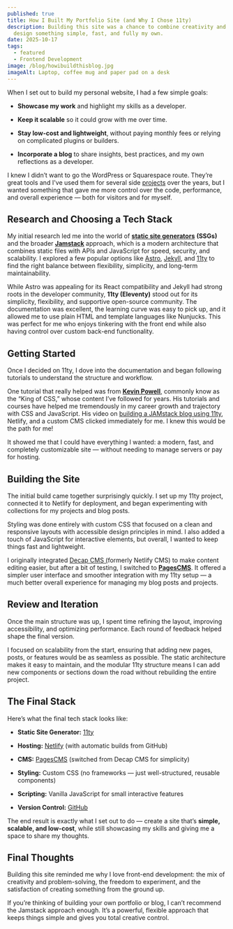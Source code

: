 ```yaml
---
published: true
title: How I Built My Portfolio Site (and Why I Chose 11ty)
description: Building this site was a chance to combine creativity and code — to
  design something simple, fast, and fully my own.
date: 2025-10-17
tags:
  - featured
  - Frontend Development
image: /blog/howibuildthisblog.jpg
imageAlt: Laptop, coffee mug and paper pad on a desk
---
```

When I set out to build my personal website, I had a few simple goals:

*   **Showcase my work** and highlight my skills as a developer.
    
*   **Keep it scalable** so it could grow with me over time.
    
*   **Stay low-cost and lightweight**, without paying monthly fees or relying on complicated plugins or builders.
    
*   **Incorporate a blog** to share insights, best practices, and my own reflections as a developer.
    

I knew I didn’t want to go the WordPress or Squarespace route. They’re great tools and I've used them for several side [projects](/projects) over the years, but I wanted something that gave me more control over the code, performance, and overall experience — both for visitors and for myself.

## Research and Choosing a Tech Stack

My initial research led me into the world of [**static site generators**](https://jamstack.org/generators/) **(SSGs)** and the broader [**Jamstack**](https://jamstack.org/) approach, which is a modern architecture that combines static files with APIs and JavaScript for speed, security, and scalability. I explored a few popular options like [Astro](https://astro.build/), [Jekyll](https://jekyllrb.com/), and [11ty](https://www.11ty.dev/) to find the right balance between flexibility, simplicity, and long-term maintainability.

While Astro was appealing for its React compatibility and Jekyll had strong roots in the developer community, **11ty (Eleventy)** stood out for its simplicity, flexibility, and supportive open-source community. The documentation was excellent, the learning curve was easy to pick up, and it allowed me to use plain HTML and template languages like Nunjucks. This was perfect for me who enjoys tinkering with the front end while also having control over custom back-end functionality.

## Getting Started

Once I decided on 11ty, I dove into the documentation and began following tutorials to understand the structure and workflow.

One tutorial that really helped was from [**Kevin Powell**,](https://www.kevinpowell.co/) commonly know as the “King of CSS,” whose content I’ve followed for years. His tutorials and courses have helped me tremendously in my career growth and trajectory with CSS and JavaScript. His video on [building a JAMstack blog using 11ty](https://www.youtube.com/watch?v=4wD00RT6d-g&t=3133s&pp=ygUVa2V2aW4gcG93ZWxsIGphbXN0YWNr), Netlify, and a custom CMS clicked immediately for me. I knew this would be the path for me!

It showed me that I could have everything I wanted: a modern, fast, and completely customizable site — without needing to manage servers or pay for hosting.

## Building the Site

The initial build came together surprisingly quickly. I set up my 11ty project, connected it to Netlify for deployment, and began experimenting with collections for my projects and blog posts.

Styling was done entirely with custom CSS that focused on a clean and responsive layouts with accessible design principles in mind. I also added a touch of JavaScript for interactive elements, but overall, I wanted to keep things fast and lightweight.

I originally integrated [Decap CMS (](https://decapcms.org/)formerly Netlify CMS) to make content editing easier, but after a bit of testing, I switched to [**PagesCMS**](https://pagescms.org/). It offered a simpler user interface and smoother integration with my 11ty setup — a much better overall experience for managing my blog posts and projects.

## Review and Iteration

Once the main structure was up, I spent time refining the layout, improving accessibility, and optimizing performance. Each round of feedback helped shape the final version.

I focused on scalability from the start, ensuring that adding new pages, posts, or features would be as seamless as possible. The static architecture makes it easy to maintain, and the modular 11ty structure means I can add new components or sections down the road without rebuilding the entire project.

## The Final Stack

Here’s what the final tech stack looks like:

*   **Static Site Generator:** [11ty](https://www.11ty.dev/)
    
*   **Hosting:** [Netlify](https://www.netlify.com/) (with automatic builds from GitHub)
    
*   **CMS:** [PagesCMS](https://pagescms.org/) (switched from Decap CMS for simplicity)
    
*   **Styling:** Custom CSS (no frameworks — just well-structured, reusable components)
    
*   **Scripting:** Vanilla JavaScript for small interactive features
    
*   **Version Control:** [GitHub](https://github.com/)
    

The end result is exactly what I set out to do — create a site that’s **simple, scalable, and low-cost**, while still showcasing my skills and giving me a space to share my thoughts.

## Final Thoughts

Building this site reminded me why I love front-end development: the mix of creativity and problem-solving, the freedom to experiment, and the satisfaction of creating something from the ground up.

If you’re thinking of building your own portfolio or blog, I can’t recommend the Jamstack approach enough. It’s a powerful, flexible approach that keeps things simple and gives you total creative control.